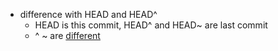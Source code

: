 
 - difference with HEAD and HEAD^
   - HEAD is this commit, HEAD^ and HEAD~ are last commit
   - ^ ~ are [different](https://stackoverflow.com/questions/2221658/whats-the-difference-between-head-and-head-in-git)
